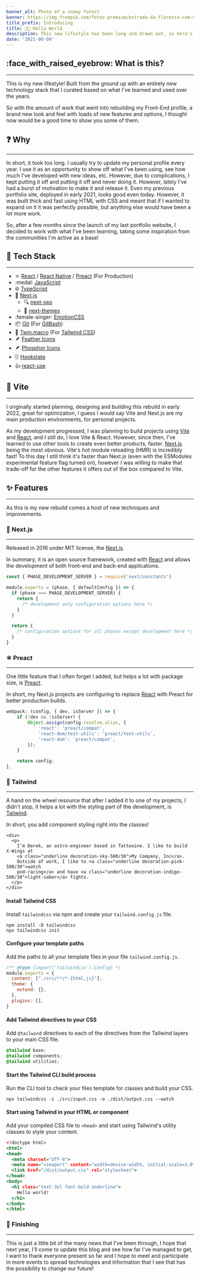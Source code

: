 ```yaml
---
banner_alt: Photo of a snowy forest
banner: https://img.freepik.com/fotos-premium/estrada-da-floresta-com-neve-atraves-de-arvores-geladas-cobertas-de-neve-paisagem-de-inverno_174343-2365.jpg?w=900
title_prefix: Introducing
title: 👋🏻 Hello World
description: This new lifestyle has been long and drawn out, so here's how I got here.
date: '2021-08-09'
---
```


## :face_with_raised_eyebrow: What is this?

---

This is my new lifestyle! Built from the ground up with an entirely new technology stack that I curated based on what I've learned and used over the years.

So with the amount of work that went into rebuilding my Front-End profile, a brand new look and feel with loads of new features and options, I thought now would be a good time to show you some of them.

## :question: Why

---

In short, it took too long. I usually try to update my personal profile every year. I use it as an opportunity to show off what I've been using, see how much I've developed with new ideas, etc. However, due to complications, I kept putting it off and putting it off and never doing it. However, lately I've had a burst of motivation to make it and release it. Even my previous portfolio site, deployed in early 2021, looks good even today. However, it was built thick and fast using HTML with CSS and meant that if I wanted to expand on it it was perfectly possible, but anything else would have been a lot more work.

So, after a few months since the launch of my last portfolio website, I decided to work with what I've been learning, taking some inspiration from the communities I'm active as a base!

## :hammer: Tech Stack

---

-   :atom_symbol: [React](https://reactjs.org/) / [React Native](https://reactnative.dev/) / [Preact](https://preactjs.com/) (For Production)
-   :medal: [JavaScript](https://developer.mozilla.org/pt-BR/docs/Web/JavaScript)
-   :globe_with_meridians: [TypeScript](https://www.typescriptlang.org/)
-   :muscle: [Next.js](https://nextjs.org/)
    -   :mag: [next-seo](https://github.com/garmeeh/next-seo)
    -   :crescent_moon: [next-themes](https://github.com/pacocoursey/next-themes)
-   :female-singer: [EmotionCSS](https://emotion.sh)
-   :package: [Git](https://git-scm.com/) (For [GitBash](https://git-scm.com/downloads))
-   :lipstick: [Twin.macro](https://github.com/ben-rogerson/twin.macro) (For [Tailwind CSS](https://tailwindcss.com/))
-   :feather: [Feather Icons](https://feathericons.com/)
-   :feather: [Phosphor Icons](https://phosphoricons.com/)
-   :file_cabinet: [Hookstate](https://hookstate.js.org/)
-   :+1: [react-use](https://github.com/streamich/react-use)

## :pinching_hand: Vite

---

I originally started planning, designing and building this rebuild in early 2022, great for optimization, I guess I would say Vite and Next.js are my main production environments, for personal projects.

As my development progressed, I was planning to build projects using [Vite](https://vitejs.dev/) and [React](https://reactjs.org/), and I still do, I love Vite & React. However, since then, I've learned to use other tools to create even better products, faster. [Next.js](https://nextjs.org/) being the most obvious. Vite's hot module reloading (HMR) is incredibly fast! To this day I still think it's faster than Next.js (even with the ESModules experimental feature flag turned on), however I was willing to make that trade-off for the other features it offers out of the box compared to Vite.

## :sparkles: Features

---

As this is my new rebuild comes a host of new techniques and improvements.

### :muscle: Next.js

---

Released in 2016 under MIT license, the [Next.js](https://nextjs.org/).

In summary, it is an open source framework, created with [React](https://reactjs.org/) and allows the development of both front-end and back-end applications.

```js:next.config.js
const { PHASE_DEVELOPMENT_SERVER } = require('next/constants')

module.exports = (phase, { defaultConfig }) => {
  if (phase === PHASE_DEVELOPMENT_SERVER) {
    return {
      /* development only configuration options here */
    }
  }

  return {
    /* configuration options for all phases except development here */
  }
}
```

### :atom_symbol: Preact

---

One little feature that I often forget I added, but helps a lot with package size, is [Preact](https://preactjs.com/).

In short, my Next.js projects are configuring to replace [React](https://reactjs.org/) with Preact for better production builds.

```js:next.config.js
webpack: (config, { dev, isServer }) => {
    if (!dev && !isServer) {
        Object.assign(config.resolve.alias, {
            'react': 'preact/compat',
            'react-dom/test-utils': 'preact/test-utils',
            'react-dom': 'preact/compat',
        });
    }

    return config;
},
```

### :lipstick: Tailwind

---

A hand on the wheel resource that after I added it to one of my projects, I didn't stop, it helps a lot with the styling part of the development, is [Tailwind](https://tailwindcss.com/).

In short, you add component styling right into the classes!

```js:index
<div>
  <p>
    I’m Derek, an astro-engineer based in Tattooine. I like to build X-Wings at
    <a class="underline decoration-sky-500/30">My Company, Inc</a>.
    Outside of work, I like to <a class="underline decoration-pink-500/30">watch
    pod-racing</a> and have <a class="underline decoration-indigo-500/30">light-saber</a> fights.
  </p>
</div>
```

#### Install Tailwind CSS

Install `tailwindcss` via npm and
create your `tailwind.config.js` file.

```js:Terminal
npm install -D tailwindcss
npx tailwindcss init
```

#### Configure your template paths

Add the paths to all your template files
in your file `tailwind.config.js`.

```js:tailwind.config.js
/** @type {import('tailwindcss').Config} */
module.exports = {
  content: ["./src/**/*.{html,js}"],
  theme: {
    extend: {},
  },
  plugins: [],
}
```

#### Add Tailwind directives to your CSS

Add `@tailwind` directives to each of the directives
from the Tailwind layers to your main CSS file.

```js:src/input.css
@tailwind base;
@tailwind components;
@tailwind utilities;
```

#### Start the Tailwind CLI build process

Run the CLI tool to check your files
template for classes and build your CSS.

```js:Terminal
npx tailwindcss -i ./src/input.css -o ./dist/output.css --watch
```

#### Start using Tailwind in your HTML or component

Add your compiled CSS file to `<head>` and start using
Tailwind's utility classes to style your content.

```js:src/index.html
<!doctype html>
<html>
<head>
  <meta charset="UTF-8">
  <meta name="viewport" content="width=device-width, initial-scale=1.0">
  <link href="/dist/output.css" rel="stylesheet">
</head>
<body>
  <h1 class="text-3xl font-bold underline">
    Hello world!
  </h1>
</body>
</html>
```

### :link: Finishing

---

This is just a little bit of the many news that I've been through, I hope that next year, I'll come to update this blog and see how far I've managed to get, I want to thank everyone present so far and I hope to meet and participate in more events to spread technologies and information that I see that has the possibility to change our future!

